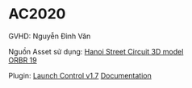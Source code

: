 # AC2020
GVHD: Nguyễn Đình Văn

Nguồn Asset sử dụng:
[Hanoi Street Circuit 3D model](https://www.overtake.gg/downloads/hanoi-street-circuit-vietnam-gp-2020.23990/updates) <br>
[ORBR 19](https://sketchfab.com/3d-models/oracle-red-bull-f1-car-rb19-2023-e4afe46f3aab4b23a418da06fc163821)

Plugin:
[Launch Control v1.7](https://blendermarket.com/products/launch-control--auto-rig-for-vehicles)
[Documentation](https://launch-control-documentation.readthedocs.io/en/latest/index.html)
